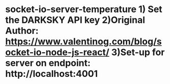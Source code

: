 # socket-io-server-temperature 1) Set the DARKSKY API key 2)Original Author: https://www.valentinog.com/blog/socket-io-node-js-react/ 3)Set-up for server on endpoint: http://localhost:4001
